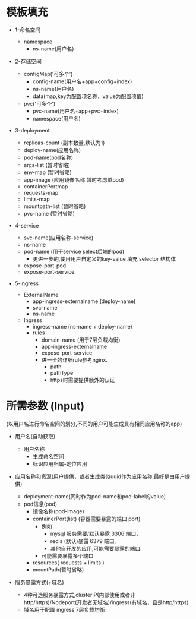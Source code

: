 # 模板填充

- 1-命名空间
  - namespace
    - ns-name(用户名)
- 2-存储空间
  - configMap('可多个')
    - config-name(用户名+app+config+index)
    - ns-name(用户名)
    - data(map,key为配置项名称，value为配置项值)
  - pvc('可多个')
    - pvc-name(用户名+app+pvc+index)
    - namespace(用户名)
- 3-deployment
  - replicas-count (副本数量,默认为1)
  - deploy-name(应用名称)
  - pod-name(pod名称)
  - args-list (暂时省略)
  - env-map  (暂时省略)
  - app-image (应用镜像名称 暂时考虑单pod)
  - containerPortmap
  - requests-map
  - limits-map
  - mountpath-list  (暂时省略)
  - pvc-name  (暂时省略)
- 4-service
  - svc-name(应用名称-service)
  - ns-name
  - pod-name (用于service select后端的pod)
    - 更进一步的,使用用户自定义的key-value 填充 selector 结构体
  - expose-port-pod
  - expose-port-service

- 5-ingress 
  - ExternalName
    - app-ingress-externalname (deploy-name)
    - svc-name
    - ns-name
  - Ingress
    - ingress-name (ns-name + deploy-name)
    - rules
      - domain-name (用于7层负载均衡)
      - app-ingress-externalname
      - expose-port-service
      - 进一步的详细rule参考nginx.
        - path
        - pathType
        - https时需要提供额外的认证

# 所需参数 (Input)

(以用户名进行命名空间的划分,不同的用户可能生成具有相同应用名称的app)
- 用户名(自动获取)
  - 用户名称
    - 生成命名空间
    - 标识应用归属-定位应用

- 应用名称和资源(用户提供，或者生成类似uuid作为应用名称,最好是由用户提供)
  - deployment-name(同时作为pod-name和pod-label的value)
  - pod信息(pod)
    - 镜像名称(pod-image)
    <!-- - args-list (暂时省略) -->
    <!-- - env-list (暂时省略) -->
    - containerPort(list) (容器需要暴露的端口 port)
      - 例如
        - mysql 服务需要/默认暴露 3306 端口，
        - redis (默认)暴露 6379 端口,
        - 其他自开发的应用,可能需要暴露的端口.
      - 可能需要暴露多个端口
    - resources( requests + limits )
    - mountPath(暂时省略)


- 服务暴露方式(+域名)
  - 4种可选服务暴露方式,clusterIP(内部使用或者非http/https)/Nodeport(开发者无域名)/ingress(有域名，且是http/https)
  - 域名用于配置 ingress 7层负载均衡
  <!-- - 无域名,则使用  svc-name.ns-name.svc.cluster.local 作为默认域名 -->
 